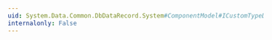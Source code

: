 ```yaml
---
uid: System.Data.Common.DbDataRecord.System#ComponentModel#ICustomTypeDescriptor#GetAttributes
internalonly: False
---
```

